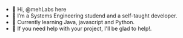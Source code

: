 - 👋 Hi, @mehLabs here
- 📖 I’m a Systems Engineering studend and a self-taught developer.
- 🌱 Currently learning Java, javascript and Python.
- 🙌 If you need help with your project, I'll be glad to help!.

<!---
mehLabs/mehLabs is a ✨ special ✨ repository because its `README.md` (this file) appears on your GitHub profile.
You can click the Preview link to take a look at your changes.
--->
